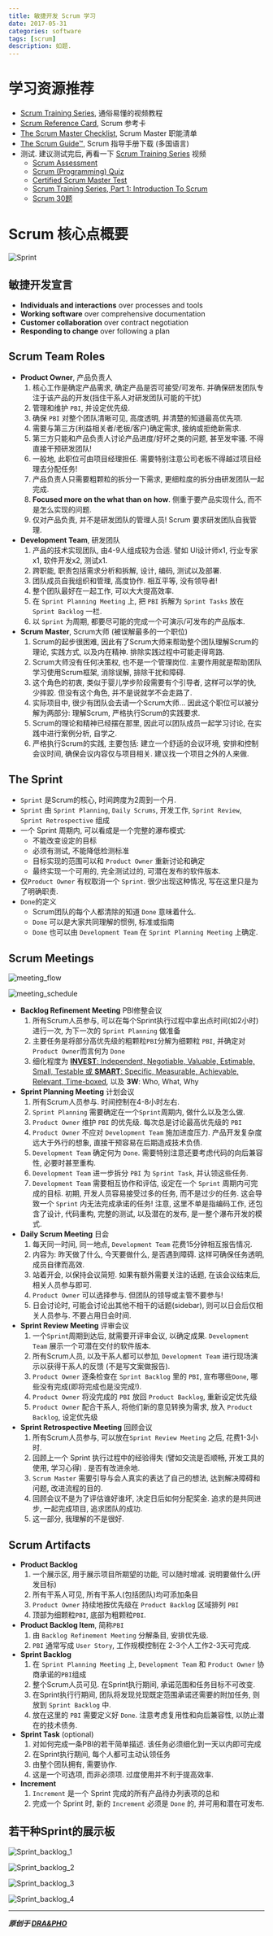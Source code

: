 ```yaml
---
title: 敏捷开发 Scrum 学习
date: 2017-05-31
categories: software
tags: [scrum]
description: 如题.
---
```


# 学习资源推荐

- [Scrum Training Series](http://scrumtrainingseries.com/), 通俗易懂的视频教程
- [Scrum Reference Card](http://www.scrumreferencecard.com/), Scrum 参考卡
- [The Scrum Master Checklist](http://scrummasterchecklist.org/), Scrum Master 职能清单
- [The Scrum Guide™](http://www.scrumguides.org/download.html), Scrum 指导手册下载 (多国语言)
- 测试. 建议测试完后, 再看一下 [Scrum Training Series](http://scrumtrainingseries.com/) 视频
    - [Scrum Assessment](https://www.proprofs.com/quiz-school/story.php?title=mte3mjcynamkcf)
    - [Scrum (Programming) Quiz](https://www.proprofs.com/quiz-school/story.php?title=quizscrum)
    - [Certified Scrum Master Test](https://www.proprofs.com/quiz-school/story.php?title=certified-scrum-master-test)
    - [Scrum Training Series, Part 1: Introduction To Scrum](https://www.proprofs.com/quiz-school/story.php?title=NjAyMjg5#)
    - [Scrum 30题](https://www.proprofs.com/quiz-school/story.php?title=NzA4NjI0OO75)


# Scrum 核心点概要

![Sprint](https://draapho.github.io/images/1717/Sprint.JPG)


## 敏捷开发宣言
- **Individuals and interactions** over processes and tools
- **Working software** over comprehensive documentation
- **Customer collaboration** over contract negotiation
- **Responding to change** over following a plan

## Scrum Team Roles

- **Product Owner**, 产品负责人
  1. 核心工作是确定产品需求, 确定产品是否可接受/可发布. 并确保研发团队专注于该产品的开发(挡住干系人对研发团队可能的干扰)
  2. 管理和维护 `PBI`, 并设定优先级.
  3. 确保 `PBI` 对整个团队清晰可见, 高度透明, 并清楚的知道最高优先项.
  4. 需要与第三方(利益相关者/老板/客户)确定需求, 接纳或拒绝新需求.
  5. 第三方只能和产品负责人讨论产品进度/好坏之类的问题, 甚至发牢骚. 不得直接干预研发团队!
  6. 一般地, 此职位可由项目经理担任. 需要特别注意公司老板不得越过项目经理去分配任务!
  7. 产品负责人只需要粗颗粒的拆分一下需求, 更细粒度的拆分由研发团队一起完成.
  8. **Focused more on the what than on how**. 侧重于要产品实现什么, 而不是怎么实现的问题.
  9. 仅对产品负责, 并不是研发团队的管理人员! Scrum 要求研发团队自我管理.
- **Development Team**, 研发团队
  1. 产品的技术实现团队, 由4-9人组成较为合适. 譬如 UI设计师x1, 行业专家x1, 软件开发x2, 测试x1.
  2. 跨职能, 职责包括需求分析和拆解, 设计, 编码, 测试以及部署.
  3. 团队成员自我组织和管理, 高度协作. 相互平等, 没有领导者!
  4. 整个团队最好在一起工作, 可以大大提高效率.
  5. 在 `Sprint Planning Meeting` 上, 把 `PBI` 拆解为 `Sprint Tasks` 放在 `Sprint Backlog` 一栏.
  6. 以 `Sprint` 为周期, 都要尽可能的完成一个可演示/可发布的产品版本.
- **Scrum Master**, Scrum大师 (被误解最多的一个职位)
  1. Scrum的起步很困难, 因此有了Scrum大师来帮助整个团队理解Scrum的理论, 实践方式, 以及内在精神. 排除实践过程中可能走得弯路.
  3. Scrum大师没有任何决策权, 也不是一个管理岗位. 主要作用就是帮助团队学习使用Scrum框架, 消除误解, 排除干扰和障碍.
  2. 这个角色的初衷, 类似于婴儿学步阶段需要有个引导者, 这样可以学的快, 少摔跤. 但没有这个角色, 并不是说就学不会走路了.
  3. 实际项目中, 很少有团队会去请一个Scrum大师... 因此这个职位可以被分解为两部分: 理解Scrum, 严格执行Scrum的实践要求.
  4. Scrum的理论和精神已经摆在那里, 因此可以团队成员一起学习讨论, 在实践中进行案例分析, 自学之.
  5. 严格执行Scrum的实践, 主要包括: 建立一个舒适的会议环境, 安排和控制会议时间, 确保会议内容仅与项目相关. 建议找一个项目之外的人来做.


## The Sprint
- `Sprint` 是Scrum的核心, 时间跨度为2周到一个月.
- `Sprint` 由 `Sprint Planning`, `Daily Scrums`, 开发工作, `Sprint Review`, `Sprint Retrospective` 组成
- 一个 Sprint 周期内, 可以看成是一个完整的瀑布模式:
  - 不能改变设定的目标
  - 必须有测试, 不能降低检测标准
  - 目标实现的范围可以和 `Product Owner` 重新讨论和确定
  - 最终实现一个可用的, 完全测试过的, 可潜在发布的软件版本.
- 仅`Product Owner` 有权取消一个 `Sprint`. 很少出现这种情况, 写在这里只是为了明确职责.
- `Done`的定义
  - Scrum团队的每个人都清除的知道 `Done` 意味着什么.
  - `Done` 可以是大家共同理解的惯例, 标准或指南
  - `Done` 也可以由 `Development Team` 在 `Sprint Planning Meeting` 上确定.

## Scrum Meetings

![meeting_flow](https://draapho.github.io/images/1717/meeting_flow.JPG)

![meeting_schedule](https://draapho.github.io/images/1717/meeting_schedule.JPG)

- **Backlog Refinement Meeting** PBI修整会议
  1. 所有Scrum人员参与, 可以在每个Sprint执行过程中拿出点时间(如2小时)进行一次, 为下一次的 `Sprint Planning` 做准备
  2. 主要任务是将部分高优先级的粗颗粒`PBI`分解为细颗粒 `PBI`, 并确定对`Product Owner`而言何为 `Done`
  3. 细化程度为 [**INVEST**: Independent, Negotiable, Valuable, Estimable, Small, Testable 或 **SMART**: Specific, Measurable, Achievable, Relevant, Time-boxed](http://xp123.com/articles/invest-in-good-stories-and-smart-tasks/), 以及 **3W**: Who, What, Why
- **Sprint Planning Meeting** 计划会议
  1. 所有Scrum人员参与. 时间控制在4-8小时左右.
  2. `Sprint Planning` 需要确定在一个`Sprint`周期内, 做什么以及怎么做.
  3. `Product Owner` 维护 `PBI` 的优先级. 每次总是讨论最高优先级的 `PBI`
  4. `Product Owner` 不应对 `Development Team` 施加进度压力. 产品开发复杂度远大于外行的想象, 直接干预容易在后期造成技术负债.
  5. `Development Team` 确定何为 `Done`. 需要特别注意还要考虑代码的向后兼容性, 必要时甚至重构.
  6. `Development Team` 进一步拆分 `PBI` 为 `Sprint Task`, 并认领这些任务.
  7. `Development Team` 需要相互协作和评估, 设定在一个 `Sprint` 周期内可完成的目标.
     初期, 开发人员容易接受过多的任务, 而不是过少的任务. 这会导致一个 `Sprint` 内无法完成承诺的任务!
     注意, 这里不单是指编码工作, 还包含了设计, 代码重构, 完整的测试, 以及潜在的发布, 是一整个瀑布开发的模式.
- **Daily Scrum Meeting** 日会
  1. 每天同一时间, 同一地点, `Development Team` 花费15分钟相互报告情况.
  2. 内容为: 昨天做了什么, 今天要做什么, 是否遇到障碍. 这样可确保任务透明, 成员自律而高效.
  3. 站着开会, 以保持会议简短. 如果有额外需要关注的话题, 在该会议结束后, 相关人员参与即可.
  4. `Product Owner` 可以选择参与. 但团队的领导或主管不要参与!
  5. 日会讨论时, 可能会讨论出其他不相干的话题(sidebar), 则可以日会后仅相关人员参与. 不要占用日会时间.
- **Sprint Review Meeting** 评审会议
  1. 一个`Sprint`周期到达后, 就需要开评审会议, 以确定成果. `Development Team` 展示一个可潜在交付的软件版本.
  2. 所有Scrum人员, 以及干系人都可以参加, `Development Team` 进行现场演示以获得干系人的反馈 (不是写文案做报告).
  3. `Product Owner` 逐条检查在 `Sprint Backlog` 里的 `PBI`, 宣布哪些`Done`, 哪些没有完成(即将完成也是没完成!).
  4. `Product Owner` 将没完成的 `PBI` 放回 `Product Backlog`, 重新设定优先级
  5. `Product Owner` 配合干系人, 将他们新的意见转换为需求, 放入 `Product Backlog`, 设定优先级
- **Sprint Retrospective Meeting** 回顾会议
  1. 所有Scrum人员参与, 可以放在`Sprint Review Meeting` 之后, 花费1-3小时.
  2. 回顾上一个 Sprint 执行过程中的经验得失 (譬如交流是否顺畅, 开发工具的使用, 学习心得) . 是否有改进余地.
  3. `Scrum Master` 需要引导与会人真实的表达了自己的想法, 达到解决障碍和问题, 改进流程的目的.
  4. 回顾会议不是为了评估谁好谁坏, 决定日后如何分配奖金. 追求的是共同进步, 一起完成项目, 追求团队的成功.
  5. 这一部分, 我理解的不是很好.


## Scrum Artifacts
- **Product Backlog**
  1. 一个展示区, 用于展示项目所期望的功能, 可以随时增减. 说明要做什么(开发目标)
  2. 所有干系人可见, 所有干系人(包括团队)均可添加条目
  3. `Product Owner` 持续地按优先级在 `Product Backlog` 区域排列 `PBI`
  4. 顶部为细颗粒`PBI`, 底部为粗颗粒`PBI`.
- **Product Backlog Item**, 简称`PBI`
  1. 由 `Backlog Refinement Meeting` 分解条目, 安排优先级.
  2. `PBI` 通常写成 `User Story`, 工作规模控制在 2-3个人工作2-3天可完成.
- **Sprint Backlog**
  1. 在 `Sprint Planning Meeting` 上, `Development Team` 和 `Product Owner` 协商承诺的`PBI`组成
  2. 整个Scrum人员可见. 在Sprint执行期间, 承诺范围和任务目标不可改变.
  3. 在Sprint执⾏行期间, 团队将发现兑现既定范围承诺还需要的附加任务, 则放到 `Sprint Backlog` 中.
  4. 放在这里的 `PBI` 需要定义好 `Done`. 注意考虑复用性和向后兼容性, 以防止潜在的技术债务.
- **Sprint Task** (optional)
  1. 对如何完成一条PBI的若干简单描述. 该任务必须细化到一天以内即可完成
  2. 在Sprint执行期间, 每个人都可主动认领任务
  3. 由整个团队拥有, 需要协作.
  4. 这是一个可选项, 而非必须项. 过度使用并不利于提高效率.
- **Increment**
  1. `Increment` 是一个 Sprint 完成的所有产品待办列表项的总和
  2. 完成一个 Sprint 时, 新的 `Increment` 必须是 `Done` 的, 并可用和潜在可发布.

## 若干种Sprint的展示板

![Sprint_backlog_1](https://draapho.github.io/images/1717/Sprint_backlog_1.JPG)

![Sprint_backlog_2](https://draapho.github.io/images/1717/Sprint_backlog_2.JPG)

![Sprint_backlog_3](https://draapho.github.io/images/1717/Sprint_backlog_3.JPG)

![Sprint_backlog_4](https://draapho.github.io/images/1717/Sprint_backlog_4.JPG)




----------

***原创于 [DRA&PHO](https://draapho.github.io/)***